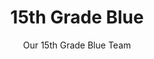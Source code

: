 ---
title: 15th Grade Blue
subtitle: Our 15th Grade Blue Team
image: img/15th grade web.jpg
order: 6
email: "onerahifootballclub@outlook.co.nz"
coaches: Dan Owens & Rich Horwood (Manager)
---